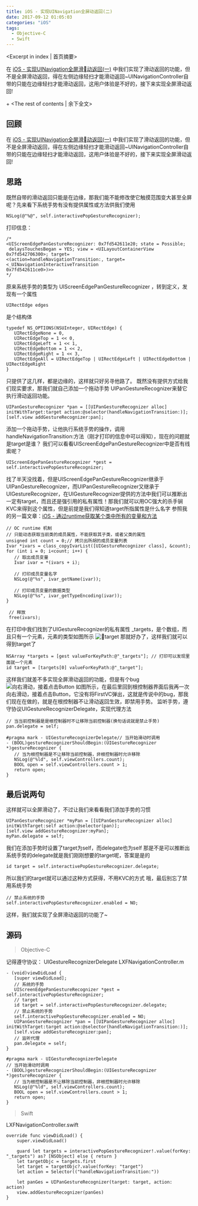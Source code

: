 ```yaml
---
title: iOS - 实现UINavigation全屏动返回(二)
date: 2017-09-12 01:05:03
categories: "iOS"
tags:
  - Objective-C
  - Swift
---
```




<Excerpt in index | 首页摘要> 

在 [iOS - 实现UINavigation全屏滑动返回(一)](/2017/09/11/iOS-实现UINavigation全屏动返回-一) 中我们实现了滑动返回的功能，但不是全屏滑动返回，得在左侧边缘轻扫才能滑动返回~UINavigationController自带的只能在边缘轻扫才能滑动返回，这用户体验是不好的，接下来实现全屏滑动返回!

+<!-- more -->
<The rest of contents | 余下全文>

## 回顾
在 [iOS - 实现UINavigation全屏滑动返回(一)](/2017/09/11/iOS-实现UINavigation全屏动返回-一/) 中我们实现了滑动返回的功能，但不是全屏滑动返回，得在左侧边缘轻扫才能滑动返回~UINavigationController自带的只能在边缘轻扫才能滑动返回，这用户体验是不好的，接下来实现全屏滑动返回!

## 思路
既然自带的滑动返回只能是在边缘，那我们能不能修改使它触摸范围变大甚至全屏呢？先来看下系统手势有没有提供属性或方法供我们使用
```objc
NSLog(@"%@", self.interactivePopGestureRecognizer);
```
打印信息：
```objc
/*
<UIScreenEdgePanGestureRecognizer: 0x7fd542611e20; state = Possible;
 delaysTouchesBegan = YES; view = <UILayoutContainerView 0x7fd542706300>; target= 
<(action=handleNavigationTransition:, target=<_UINavigationInteractiveTransition 
0x7fd542611ce0>)>>
*/
```
原来系统手势的类型为 UIScreenEdgePanGestureRecognizer ，转到定义，发现有一个属性
```objc
UIRectEdge edges
```
是个结构体
```objc
typedef NS_OPTIONS(NSUInteger, UIRectEdge) { 
   UIRectEdgeNone = 0,
   UIRectEdgeTop = 1 << 0,
   UIRectEdgeLeft = 1 << 1,
   UIRectEdgeBottom = 1 << 2,
   UIRectEdgeRight = 1 << 3,
   UIRectEdgeAll = UIRectEdgeTop | UIRectEdgeLeft | UIRectEdgeBottom | UIRectEdgeRight
}
```
只提供了这几样，都是边缘的，这样就只好另寻他路了。
既然没有提供方式给我们现实要求，那我们就自己添加一个拖动手势 UIPanGestureRecognizer来替它执行滑动返回功能。
```objc
UIPanGestureRecognizer *pan = [[UIPanGestureRecognizer alloc] initWithTarget:target action:@selector(handleNavigationTransition:)];
[self.view addGestureRecognizer:pan];
```
添加一个拖动手势，让他执行系统手势的操作，调用handleNavigationTransition:方法（刚才打印的信息中可以得知），现在的问题就是target是谁？
我们可以看看UIScreenEdgePanGestureRecognizer中是否有线索呢？
```objc
UIScreenEdgePanGestureRecognizer *gest = self.interactivePopGestureRecognizer;
```
找了半天没找着，但是UIScreenEdgePanGestureRecognizer继承于UIPanGestureRecognizer，而UIPanGestureRecognizer又继承于UIGestureRecognizer，在UIGestureRecognizer提供的方法中我们可以推断出一定有target，而且还是强引用的私有属性！那我们就可以用OC强大的杀手锏KVC来得到这个属性，但是前提是我们得知道target所指属性是什么名字
参照我的另一篇文章：[iOS - 通过runtime获取某个类中所有的变量和方法](/2017/09/12/iOS-通过runtime获取某个类中所有的变量和方法)
```objc
// OC runtime 机制
// 只能动态获取当前类的成员属性，不能获取其子类，或者父类的属性
unsigned int count = 0;// 拷贝出所胡的成员变量列表
Ivar *ivars = class_copyIvarList([UIGestureRecognizer class], &count);
for (int i = 0; i<count; i++) {
   // 取出成员变量
   Ivar ivar = *(ivars + i); 

   // 打印成员变量名字
   NSLog(@"%s", ivar_getName(ivar)); 

   // 打印成员变量的数据类型
   NSLog(@"%s", ivar_getTypeEncoding(ivar));
}

 // 释放
 free(ivars);
```
在打印中我们找到了UIGestureRecognizer的私有属性 _targets，是个数组，而且只有一个元素，元素的类型如图所示
![target](http://linxunfeng.github.io/images/2017/09/iOS-实现UINavigation全屏动返回-二/1.png)
那就好办了，这样我们就可以得到target了
```objc
NSArray *targets = [gest valueForKeyPath:@"_targets"]; // 打印可以发现里面就一个元素
id target = [targets[0] valueForKeyPath:@"_target"];
```
这样我们就差不多实现全屏滑动返回的功能，但是有个bug
![向右滑动，接着点击Button](http://linxunfeng.github.io/images/2017/09/iOS-实现UINavigation全屏动返回-二/2.gif)
如图所示，在最后里回到根控制器界面后我再一次向右滑动，接着点击Button，它没有将FirstVC弹出，这就是传说中的bug，那我们现在在做的，就是在根控制器不让滑动返回生效，即禁用手势。
监听手势，遵守协议UIGestureRecognizerDelegate，实现代理方法

```objc
// 当当前控制器是是根控制器时不让移除当前控制器(换句话说就是禁止手势)
pan.delegate = self;
```
```objc
#pragma mark - UIGestureRecognizerDelegate// 当开始滑动时调用
- (BOOL)gestureRecognizerShouldBegin:(UIGestureRecognizer *)gestureRecognizer {
   // 当为根控制器是不让移除当前控制器，非根控制器时允许移除
   NSLog(@"%ld", self.viewControllers.count);
   BOOL open = self.viewControllers.count > 1;
   return open;
}
```
## 最后说两句
这样就可以全屏滑动了，不过让我们来看看我们添加手势的习惯
```objc
UIPanGestureRecognizer *myPan = [[UIPanGestureRecognizer alloc] initWithTarget:self action:@selector(pan)];
[self.view addGestureRecognizer:myPan];
myPan.delegate = self;
```
我们在添加手势时设置了target为self，而delegate也为self
那是不是可以推断出系统手势的delegate就是我们刚刚想要的target呢，答案是是的
```objc
id target = self.interactivePopGestureRecognizer.delegate;
```
所以我们的target就可以通过这种方式获得，不用KVC的方式
哦，最后别忘了禁用系统手势
```objc
// 禁止系统的手势
self.interactivePopGestureRecognizer.enabled = NO;
```
这样，我们就实现了全屏滑动返回的功能了~

## 源码
> Objective-C

记得遵守协议： UIGestureRecognizerDelegate
LXFNavigationController.m
```objc
- (void)viewDidLoad {
   [super viewDidLoad];
   // 系统的手势
   UIScreenEdgePanGestureRecognizer *gest = self.interactivePopGestureRecognizer;
   // target
   id target = self.interactivePopGestureRecognizer.delegate;
   // 禁止系统的手势 
   self.interactivePopGestureRecognizer.enabled = NO;
   UIPanGestureRecognizer *pan = [[UIPanGestureRecognizer alloc] initWithTarget:target action:@selector(handleNavigationTransition:)];
   [self.view addGestureRecognizer:pan]; 
   // 监听代理
   pan.delegate = self;
}
```
```objc
#pragma mark - UIGestureRecognizerDelegate
// 当开始滑动时调用
- (BOOL)gestureRecognizerShouldBegin:(UIGestureRecognizer *)gestureRecognizer {
   // 当为根控制器是不让移除当前控制器，非根控制器时允许移除
   NSLog(@"%ld", self.viewControllers.count);
   BOOL open = self.viewControllers.count > 1;
   return open;
}
```

> Swift

LXFNavigationController.swift
```
override func viewDidLoad() {
    super.viewDidLoad()
    
    guard let targets = interactivePopGestureRecognizer!.value(forKey: "_targets") as? [NSObject] else { return }
    let targetObjc = targets.first
    let target = targetObjc?.value(forKey: "target")
    let action = Selector(("handleNavigationTransition:"))
    
    let panGes = UIPanGestureRecognizer(target: target, action: action)
    view.addGestureRecognizer(panGes)
}
```